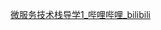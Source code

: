 [微服务技术栈导学1_哔哩哔哩_bilibili](https://www.bilibili.com/video/BV1LQ4y127n4?p=1&vd_source=cb8bc4312b30b416beadaad7244940ac)
